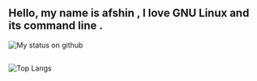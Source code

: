 ## Hello, my name is afshin , I love GNU Linux and its command line .

![My status on github](https://github-readme-stats.vercel.app/api?username=iafshinafshin&show_icons=true&theme=tokyonight)<br>
##
![Top Langs](https://github-readme-stats.vercel.app/api/top-langs/?username=iafshinafshin&hide_progress=false&show_icons=true&theme=tokyonight&layout=compact)

